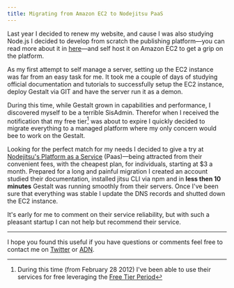 ```yaml
---
title: Migrating from Amazon EC2 to Nodejitsu PaaS
---
```

Last year I decided to renew my website, and cause I was also studying Node.js I decided to develop from scratch the publishing platform—you can read more about it in [here](http://federicoweber.com/gestaltapp/20120625-142551-pi-3-introducinggestalt)—and self host it on Amazon EC2 to get a grip on the platform. 

As my first attempt to self manage a server, setting up the EC2 instance was far from an easy task for me. It took me a couple of days of studying official documentation and tutorials to successfully setup the EC2 instance, deploy Gestalt via GIT and have the server run it as a demon. 

During this time, while Gestalt grown in capabilities and performance, I discovered myself to be a terrible SisAdmin. Therefor when I received the notification that my free tier[^1] was about to expire I quickly decided to migrate everything to a managed platform where my only concern would bee to work on the Gestalt.

Looking for the perfect match for my needs I decided to give a try at [Nodejitsu's Platform as a Service](http://nodejitsu.com/paas.html) (Paas)—being attracted from their convenient fees, with the cheapest plan, for individuals, starting at $3 a month. 
Prepared for a long and painful migration I created an account studied their documentation, installed jitsu CLI via npm and in **less then 10 minutes** Gestalt was running smoothly from their servers. Once I've been sure that everything was stable I update the DNS records and shutted down  the EC2 instance.

It's early for me to comment on their service reliability, but with such a pleasant startup I can not help but recommend their service.

---

I hope you found this useful if you have questions or comments feel free to contact me on [Twitter](http://twitter.com/FedericoWeber) or [ADN](https://alpha.app.net/federicoweber).


[^1]:During this time (from February 28 2012) I've been able to use their services for free leveraging the [Free Tier Period](http://aws.amazon.com/free/faqs/) 